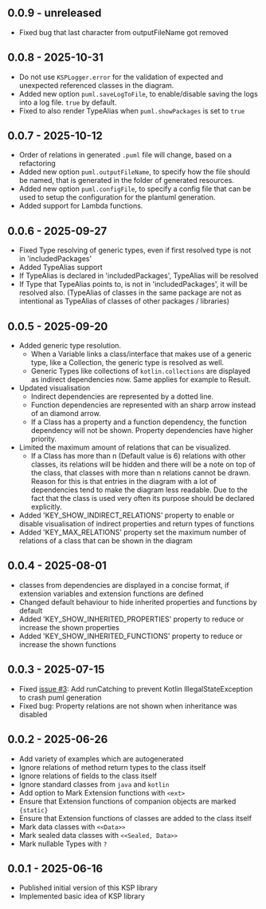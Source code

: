 ## 0.0.9 - unreleased
- Fixed bug that last character from outputFileName got removed


## 0.0.8 - 2025-10-31
- Do not use `KSPLogger.error` for the validation of expected and unexpected referenced classes in the diagram.
- Added new option `puml.saveLogToFile`, to enable/disable saving the logs into a log file. `true` by default.
- Fixed to also render TypeAlias when `puml.showPackages` is set to `true`


## 0.0.7 - 2025-10-12
- Order of relations in generated `.puml` file will change, based on a refactoring
- Added new option `puml.outputFileName`, to specify how the file should be named, that is generated in the folder of generated resources.
- Added new option `puml.configFile`, to specify a config file that can be used to setup the configuration for the plantuml generation.
- Added support for Lambda functions.


## 0.0.6 - 2025-09-27
- Fixed Type resolving of generic types, even if first resolved type is not in 'includedPackages'
- Added TypeAlias support
- If TypeAlias is declared in 'includedPackages', TypeAlias will be resolved
- If Type that TypeAlias points to, is not in 'includedPackages', it will be resolved also. (TypeAlias of classes in the same package are not as intentional as TypeAlias of classes of other packages / libraries)


## 0.0.5 - 2025-09-20
- Added generic type resolution. 
  - When a Variable links a class/interface that makes use of a generic type, like a Collection, the generic type is resolved as well.
  - Generic Types like collections of `kotlin.collections` are displayed as indirect dependencies now. Same applies for example to Result<T>.
- Updated visualisation
  - Indirect dependencies are represented by a dotted line. 
  - Function dependencies are represented with an sharp arrow instead of an diamond arrow.
  - If a Class has a property and a function dependency, the function dependency will not be shown. Property dependencies have higher priority.
- Limited the maximum amount of relations that can be visualized.
  - If a Class has more than n (Default value is 6) relations with other classes, its relations will be hidden and there will be a note on top of the class, that classes with more than n relations cannot be drawn. Reason for this is that entries in the diagram with a lot of dependencies tend to make the diagram less readable. Due to the fact that the class is used very often its purpose should be declared explicitly.
- Added 'KEY_SHOW_INDIRECT_RELATIONS' property to enable or disable visualisation of indirect properties and return types of functions 
- Added 'KEY_MAX_RELATIONS' property set the maximum number of relations of a class that can be shown in the diagram


## 0.0.4 - 2025-08-01
- classes from dependencies are displayed in a concise format, if extension variables and extension functions are defined
- Changed default behaviour to hide inherited properties and functions by default
- Added 'KEY_SHOW_INHERITED_PROPERTIES' property to reduce or increase the shown properties
- Added 'KEY_SHOW_INHERITED_FUNCTIONS' property to reduce or increase the shown functions


## 0.0.3 - 2025-07-15
- Fixed [issue #3](https://github.com/Tosaa/ksp-plantuml/issues/3): Add runCatching to prevent Kotlin IllegalStateException to crash puml generation
- Fixed bug: Property relations are not shown when inheritance was disabled


## 0.0.2 - 2025-06-26
- Add variety of examples which are autogenerated
- Ignore relations of method return types to the class itself
- Ignore relations of fields to the class itself
- Ignore standard classes from `java` and `kotlin`
- Add option to Mark Extension functions with `<ext>`
- Ensure that Extension functions of companion objects are marked `{static}`
- Ensure that Extension functions of classes are added to the class itself
- Mark data classes with `<<Data>>`
- Mark sealed data classes with `<<Sealed, Data>>`
- Mark nullable Types with `?`


## 0.0.1 - 2025-06-16
- Published initial version of this KSP library
- Implemented basic idea of KSP library
